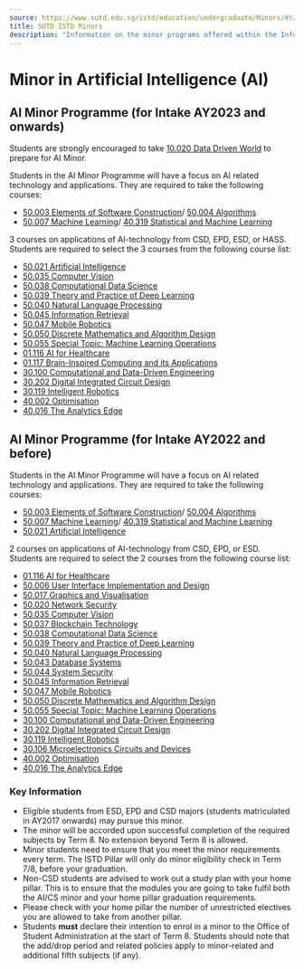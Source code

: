 ```yaml
---
source: https://www.sutd.edu.sg/istd/education/undergraduate/Minors/#tabs
title: SUTD ISTD Minors
description: "Information on the minor programs offered within the Information Systems Technology and Design (ISTD) pillar."
---
```


# Minor in Artificial Intelligence (AI)

## AI Minor Programme (for Intake AY2023 and onwards)

Students are strongly encouraged to take [10.020 Data Driven World](https://www.sutd.edu.sg/course/10-020-data-driven-world-elective/) to prepare for AI Minor.

Students in the AI Minor Programme will have a focus on AI related technology and applications. They are required to take the following courses:

* [50.003 Elements of Software Construction](https://www.sutd.edu.sg/course/50-003-elements-of-software-construction/)/ [50.004 Algorithms](https://www.sutd.edu.sg/course/50-004-algorithms/)
* [50.007 Machine Learning](https://www.sutd.edu.sg/course/50-007-machine-learning/)/ [40.319 Statistical and Machine Learning](https://www.sutd.edu.sg/course/40-319-statistical-and-machine-learning/)

3 courses on applications of AI-technology from CSD, EPD, ESD, or HASS. Students are required to select the 3 courses from the following course list:

* [50.021 Artificial Intelligence](https://www.sutd.edu.sg/course/50-021-artificial-intelligence/)
* [50.035 Computer Vision](https://www.sutd.edu.sg/course/50-035-computer-vision/)
* [50.038 Computational Data Science](https://www.sutd.edu.sg/course/50-038-computational-data-science/)
* [50.039 Theory and Practice of Deep Learning](https://www.sutd.edu.sg/course/50-039-theory-and-practice-of-deep-learning/)
* [50.040 Natural Language Processing](https://www.sutd.edu.sg/course/50-040-natural-language-processing/)
* [50.045 Information Retrieval](https://www.sutd.edu.sg/course/50-045-information-retrieval/)
* [50.047 Mobile Robotics](https://www.sutd.edu.sg/course/50-047-mobile-robotics/)
* [50.050 Discrete Mathematics and Algorithm Design](https://www.sutd.edu.sg/course/50-050-discrete-mathematics-and-algorithm-design/)
* [50.055 Special Topic: Machine Learning Operations](https://www.sutd.edu.sg/course/50-055-special-topic-machine-learning-operations/)
* [01.116 AI for Healthcare](https://www.sutd.edu.sg/course/01-116-ai-for-healthcare/)
* [01.117 Brain-Inspired Computing and its Applications](https://www.sutd.edu.sg/course/01-117-brain-inspired-computing-and-its-applications/)
* [30.100 Computational and Data-Driven Engineering](https://www.sutd.edu.sg/course/30-100-computational-and-data-driven-engineering/)
* [30.202 Digital Integrated Circuit Design](https://www.sutd.edu.sg/course/30-202-design-of-intelligent-digital-integrated-circuits-and-systems/)
* [30.119 Intelligent Robotics](https://www.sutd.edu.sg/course/30-119-intelligent-robotics/)
* [40.002 Optimisation](https://www.sutd.edu.sg/course/40-002-optimisation/)
* [40.016 The Analytics Edge](https://www.sutd.edu.sg/course/40-016-the-analytics-edge/)

## AI Minor Programme (for Intake AY2022 and before)

Students in the AI Minor Programme will have a focus on AI related technology and applications. They are required to take the following courses:

* [50.003 Elements of Software Construction](https://www.sutd.edu.sg/course/50-003-elements-of-software-construction/)/ [50.004 Algorithms](https://www.sutd.edu.sg/course/50-004-algorithms/)
* [50.007 Machine Learning](https://www.sutd.edu.sg/course/50-007-machine-learning/)/ [40.319 Statistical and Machine Learning](https://www.sutd.edu.sg/course/40-319-statistical-and-machine-learning/)
* [50.021 Artificial Intelligence](https://www.sutd.edu.sg/course/50-021-artificial-intelligence/)

2 courses on applications of AI-technology from CSD, EPD, or ESD. Students are required to select the 2 courses from the following course list:

* [01.116 AI for Healthcare](https://www.sutd.edu.sg/course/01-116-ai-for-healthcare/)
* [50.006 User Interface Implementation and Design](https://www.sutd.edu.sg/course/50-006-user-interface-design-and-implementation/)
* [50.017 Graphics and Visualisation](https://www.sutd.edu.sg/course/50-017-graphics-and-visualisation/)
* [50.020 Network Security](https://www.sutd.edu.sg/course/50-020-network-security/)
* [50.035 Computer Vision](https://www.sutd.edu.sg/course/50-035-computer-vision/)
* [50.037 Blockchain Technology](https://www.sutd.edu.sg/course/50-037-blockchain-technology/)
* [50.038 Computational Data Science](https://www.sutd.edu.sg/course/50-038-computational-data-science/)
* [50.039 Theory and Practice of Deep Learning](https://www.sutd.edu.sg/course/50-039-theory-and-practice-of-deep-learning/)
* [50.040 Natural Language Processing](https://www.sutd.edu.sg/course/50-040-natural-language-processing/)
* [50.043 Database Systems](https://www.sutd.edu.sg/course/50-043-database-systems/)
* [50.044 System Security](https://www.sutd.edu.sg/course/50-044-system-security/)
* [50.045 Information Retrieval](https://www.sutd.edu.sg/course/50-045-information-retrieval/)
* [50.047 Mobile Robotics](https://www.sutd.edu.sg/course/50-047-mobile-robotics/)
* [50.050 Discrete Mathematics and Algorithm Design](https://www.sutd.edu.sg/course/50-050-discrete-mathematics-and-algorithm-design/)
* [50.055 Special Topic: Machine Learning Operations](https://www.sutd.edu.sg/course/50-055-special-topic-machine-learning-operations/)
* [30.100 Computational and Data-Driven Engineering](https://www.sutd.edu.sg/course/30-100-computational-and-data-driven-engineering/)
* [30.202 Digital Integrated Circuit Design](https://www.sutd.edu.sg/course/30-202-design-of-intelligent-digital-integrated-circuits-and-systems/)
* [30.119 Intelligent Robotics](https://www.sutd.edu.sg/course/30-119-intelligent-robotics/)
* [30.106 Microelectronics Circuits and Devices](https://www.sutd.edu.sg/course/30-106-microelectronics-circuits-and-devices/)
* [40.002 Optimisation](https://www.sutd.edu.sg/course/40-002-optimisation/)
* [40.016 The Analytics Edge](https://www.sutd.edu.sg/course/40-016-the-analytics-edge/)

### Key Information

* Eligible students from ESD, EPD and CSD majors (students matriculated in AY2017 onwards) may pursue this minor.
* The minor will be accorded upon successful completion of the required subjects by Term 8. No extension beyond Term 8 is allowed.
* Minor students need to ensure that you meet the minor requirements every term. The ISTD Pillar will only do minor eligibility check in Term 7/8, before your graduation.
* Non-CSD students are advised to work out a study plan with your home pillar. This is to ensure that the modules you are going to take fulfil both the AI/CS minor and your home pillar graduation requirements.
* Please check with your home pillar the number of unrestricted electives you are allowed to take from another pillar.
* Students **must** declare their intention to enrol in a minor to the Office of Student Administration at the start of Term 8. Students should note that the add/drop period and related policies apply to minor-related and additional fifth subjects (if any).
